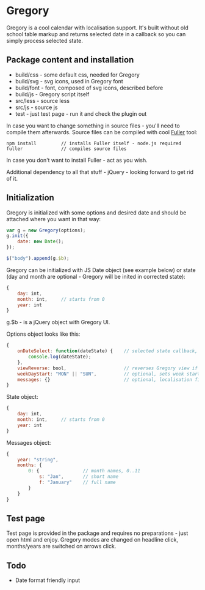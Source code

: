 Gregory
=======

Gregory is a cool calendar with localisation support. It's built without old school table markup and returns selected date in a callback so you can simply process selected state. 

## Package content and installation

* build/css - some default css, needed for Gregory
* build/svg - svg icons, used in Gregory font
* build/font - font, composed of svg icons, described before
* build/js - Gregory script itself
* src/less - source less
* src/js - source js
* test - just test page - run it and check the plugin out 

In case you want to change something in source files - you'll need to compile them afterwards. Source files can be compiled with cool [Fuller](https://github.com/fullerjs) tool:
```
npm install 		// installs Fuller itself - node.js required
fuller 				// compiles source files
```

In case you don't want to install Fuller - act as you wish.

Additional dependency to all that stuff - jQuery - looking forward to get rid of it.

## Initialization 
Gregory is initialized with some options and desired date and should be attached where you want in that way:
```js
var g = new Gregory(options);
g.init({
	date: new Date();
});

$("body").append(g.$b);
```

Gregory can be initialized with JS Date object (see example below) or state (day and month are optional - Gregory will be inited in corrected state):
```js
{
	day: int,
	month: int, 	// starts from 0
	year: int
}
```

g.$b - is a jQuery object with Gregory UI.

Options object looks like this:
```js
{
    onDateSelect: function(dateState) {    // selected state callback, state will be described further
        console.log(dateState);
    },
    viewReverse: bool,					   // reverses Gregory view if true - controls and info will be at the bottom and dates - at the top
    weekDayStart: "MON" || "SUN",		   // optional, sets week start day - Monday default
    messages: {}						   // optional, localisation file - english month names default, will be described further
}
```

State object:
```js
{
	day: int,
	month: int, 	// starts from 0
	year: int
}
```

Messages object:
```js
{
	year: "string",
	months: {
		0: { 				// month names, 0..11
			s: "Jan",		// short name
			f: "January"	// full name
		}
	}
}
```

## Test page
Test page is provided in the package and requires no preparations - just open html and enjoy. Gregory modes are changed on headline click, months/years are switched on arrows click.

## Todo
* Date format friendly input